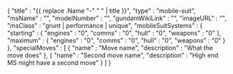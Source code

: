 {
  "title" : "{{ replace .Name "-" " " | title }}",
  "type" : "mobile-suit",
  "msName" : "",
  "modelNumber" : "",
  "gundamWikiLink" : "",
  "imageURL" : "",
  "msClass" : "grunt | performance | unique",
  "mobileSuitSystems" : {
    "starting" : { "engines" : "0",
                   "comms" : "0",
                   "hull" : "0",
                   "weapons" : "0" },
    "maximum" : { "engines" : "0",
                  "comms" : "0",
                  "hull" : "0",
                  "weapons" : "0" }
  },
  "specialMoves" : [
    { "name" : "Move name",
      "description" : "What the move does" },
    { "name" : "Second move name",
      "description" : "High end MS might have a second move" }
  ]
}
